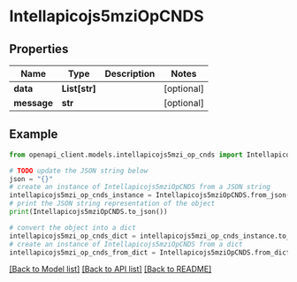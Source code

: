 # Intellapicojs5mziOpCNDS


## Properties

Name | Type | Description | Notes
------------ | ------------- | ------------- | -------------
**data** | **List[str]** |  | [optional] 
**message** | **str** |  | [optional] 

## Example

```python
from openapi_client.models.intellapicojs5mzi_op_cnds import Intellapicojs5mziOpCNDS

# TODO update the JSON string below
json = "{}"
# create an instance of Intellapicojs5mziOpCNDS from a JSON string
intellapicojs5mzi_op_cnds_instance = Intellapicojs5mziOpCNDS.from_json(json)
# print the JSON string representation of the object
print(Intellapicojs5mziOpCNDS.to_json())

# convert the object into a dict
intellapicojs5mzi_op_cnds_dict = intellapicojs5mzi_op_cnds_instance.to_dict()
# create an instance of Intellapicojs5mziOpCNDS from a dict
intellapicojs5mzi_op_cnds_from_dict = Intellapicojs5mziOpCNDS.from_dict(intellapicojs5mzi_op_cnds_dict)
```
[[Back to Model list]](../README.md#documentation-for-models) [[Back to API list]](../README.md#documentation-for-api-endpoints) [[Back to README]](../README.md)


